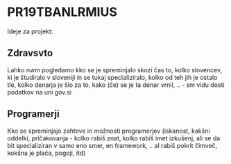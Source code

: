 # PR19TBANLRMIUS
Ideje za projekt:
## Zdravsvto
Lahko nwm pogledamo kko se je spreminjalo skozi čas to, kolko slovencev, ki je študiralo v sloveniji in se tukaj specializiralo, kolko od teh jih je ostalo tle, kolko denarja je šlo za to, kako (če) se je ta denar vrnil, .. - sm vidu dosti podatkov na uni gov.si

## Programerji
Kko se spreminjajo zahteve in možnosti programerjev (iskanost, kakšni oddelki, pričakovanja - kolko rabiš znat, kolko rabiš imet izkušenj, ali se da bit specializiran v samo eno smer, en framework, .. al rabiš pokrit čimveč, kokšna je plača, pogoji, itd)

